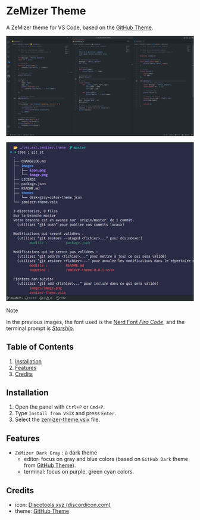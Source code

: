 # ZeMizer Theme <!-- omit in toc -->

A ZeMizer theme for VS Code, based on the [GitHub Theme][1].

![editor](images/editor.png)

![terminal](images/terminal.png)

> [!NOTE]
> In the previous images, the font used is the [Nerd Font _Fira Code_](https://www.nerdfonts.com/font-downloads), and the terminal prompt is [_Starship_](https://starship.rs/).

## Table of Contents <!-- omit in toc -->

1. [Installation](#installation)
2. [Features](#features)
3. [Credits](#credits)

## Installation

1. Open the panel with `Ctrl+P` or `Cmd+P`.
2. Type `Install from VSIX` and press `Enter`.
3. Select the [zemizer-theme.vsix](zemizer-theme.vsix) file.

## Features

- `ZeMizer Dark Gray` : a dark theme
  - editor: focus on gray and blue colors (based on `GitHub Dark` theme from [GitHub Theme][1]).
  - terminal: focus on purple, green cyan colors.

## Credits

- icon: [Discotools.xyz (discordicon.com)](https://www.discordicon.com/icons-editor)
- theme: [GitHub Theme][1]

[1]: https://github.com/primer/github-vscode-theme
